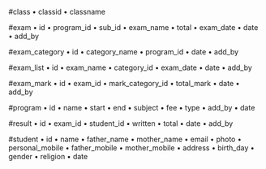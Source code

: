 #class
•	classid
•	classname

#exam
•	id
•	program_id
•	sub_id
•	exam_name
•	total
•	exam_date
•	date
•	add_by

#exam_category
•	id
•	category_name
•	program_id
•	date
•	add_by

#exam_list
•	id
•	exam_name
•	category_id
•	exam_date
•	date
•	add_by

#exam_mark
•	id
•	exam_id
•	mark_category_id
•	total_mark
•	date
•	add_by

#program
•	id
•	name
•	start
•	end
•	subject
•	fee
•	type
•	add_by
•	date

#result
•	id
•	exam_id
•	student_id
•	written
•	total
•	date
•	add_by

#student
•	id
•	name
•	father_name
•	mother_name
•	email
•	photo
•	personal_mobile
•	father_mobile
•	mother_mobile
•	address
•	birth_day
•	gender
•	religion
•	date

